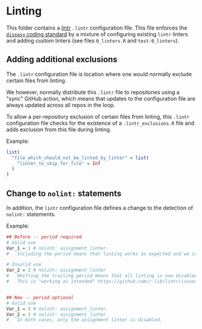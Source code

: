 # Linting
This folder contains a [lintr](https://lintr.r-lib.org/) `.lintr` configuration file.
This file enforces the [`diseasy` coding standard](https://github.com/ssi-dk/diseasy/wiki/diseasy-coding-standard) by
a mixture of configuring existing `lintr` linters and adding custom linters
(see files `0_linters.R` and `test-0_linters`).

## Adding additional exclusions
The `.lintr` configuration file is location where one would normally exclude certain files from linting.

We however, normally distribute this `.lintr` file to repositories using a "sync" GitHub action, which means
that updates to the configuration file are always updated across all repos in the loop.

To allow a per-repository exclusion of certain files from linting, this `.lintr` configuration file checks for the
existence of a `.lintr_exclusions.R` file and adds exclusion from this file during linting.

Example:
```r
list(
  "file_which_should_not_be_linted_by_linter" = list(
    "linter_to_skip_for_file" = Inf
  )
)
```

## Change to `nolint:` statements
In addition, the `lintr` configuration file defines a change to the detection of `nolint:` statements.

Example:
```r
## Before -- period required
# Valid use
Var_1 = 1 # nolint: assignment_linter.
#   Including the period means that linting works as expected and we still get lints from `object_name_linter`

# Invalid use
Var_2 = 2 # nolint: assignment_linter
#   Omitting the trailing period means that all linting is now disabled on this line.
#   This is "working as intended" https://github.com/r-lib/lintr/issues/2374


## Now -- period optional
# Valid use
Var_1 = 3 # nolint: assignment_linter.
Var_2 = 3 # nolint: assignment_linter
#   In both cases, only the assignment linter is disabled.
```
